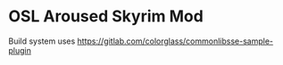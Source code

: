 # OSL Aroused Skyrim Mod

Build system uses https://gitlab.com/colorglass/commonlibsse-sample-plugin
